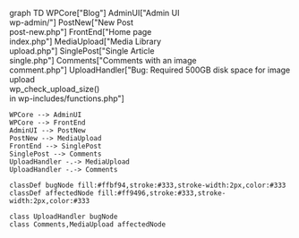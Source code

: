 graph TD
    WPCore["Blog"]
    AdminUI["Admin UI<br>wp-admin/"]
    PostNew["New Post<br>post-new.php"]
    FrontEnd["Home page<br>index.php"]
    MediaUpload["Media Library<br>upload.php"]
    SinglePost["Single Article<br>single.php"]
    Comments["Comments with an image<br>comment.php"]
    UploadHandler["Bug: Required 500GB disk space for image upload<br>wp_check_upload_size()<br>in wp-includes/functions.php"]
    
    WPCore --> AdminUI
    WPCore --> FrontEnd
    AdminUI --> PostNew
    PostNew --> MediaUpload
    FrontEnd --> SinglePost
    SinglePost --> Comments
    UploadHandler -.-> MediaUpload 
    UploadHandler -.-> Comments
    
    classDef bugNode fill:#ffbf94,stroke:#333,stroke-width:2px,color:#333
    classDef affectedNode fill:#ff9496,stroke:#333,stroke-width:2px,color:#333
    
    class UploadHandler bugNode
    class Comments,MediaUpload affectedNode
